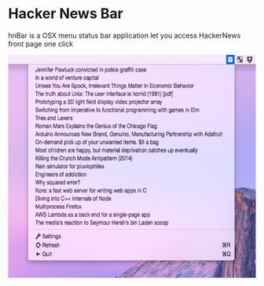# Hacker News Bar
hnBar is a OSX menu status bar application let you access HackerNews front page one click


<img src="https://github.com/pythonik/hnbar/blob/master/doc/image0.png" width="849" height="454" />
